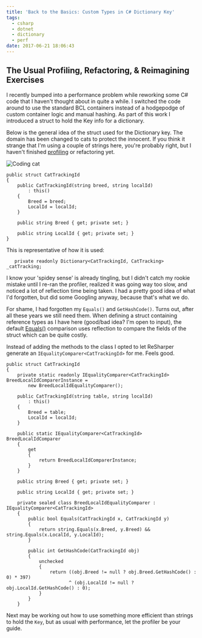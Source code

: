 ```yaml
---
title: 'Back to the Basics: Custom Types in C# Dictionary Key'
tags: 
  - csharp 
  - dotnet 
  - dictionary 
  - perf
date: 2017-06-21 18:06:43
---
```



## The Usual Profiling, Refactoring, & Reimagining Exercises

I recently bumped into a performance problem while reworking some C# code that I haven't thought about in quite a while. I switched the code around to use the standard BCL containers instead of a hodgepodge of custom container logic and manual hashing.  As part of this work I introduced a struct to hold the Key info for a dictionary.

Below is the general idea of the struct used for the Dictionary key.  The domain has been changed to cats to protect the innocent. If you think it strange that I'm using a couple of strings here, you're probably right, but I haven't finished [profiling](https://www.jetbrains.com/profiler/) or refactoring yet.

![Coding cat](http://68.media.tumblr.com/9d435c4983e87521328423a4d0941d9e/tumblr_inline_nh05dqymmX1ro2d0d.jpg)

```
public struct CatTrackingId
{
    public CatTrackingId(string breed, string localId)
        : this()
    {
        Breed = breed;
        LocalId = localId;
    }

    public string Breed { get; private set; }

    public string LocalId { get; private set; }
}
```

This is representative of how it is used:
```
   private readonly Dictionary<CatTrackingId, CatTracking> _catTracking;
```

I know your 'spidey sense' is already tingling, but I didn't catch my rookie mistake until I re-ran the profiler, realized it was going way too slow, and noticed a lot of reflection time being taken.  I had a pretty good idea of what I'd forgotten, but did some Googling anyway, because that's what we do.  

For shame, I had forgotten my `Equals()` and `GetHashCode()`.  Turns out, after all these years we still need them.  When defining a struct containing reference types as I have here (good/bad idea? I'm open to input), the default [Equals()](https://msdn.microsoft.com/en-us/library/2dts52z7.aspx) comparison uses reflection to compare the fields of the struct which can be quite costly.  

Instead of adding the methods to the class I opted to let ReSharper generate an `IEqualityComparer<CatTrackingId>` for me.  Feels good.

```
public struct CatTrackingId
{
    private static readonly IEqualityComparer<CatTrackingId> BreedLocalIdComparerInstance =
        new BreedLocalIdEqualityComparer();

    public CatTrackingId(string table, string localId)
        : this()
    {
        Breed = table;
        LocalId = localId;
    }

    public static IEqualityComparer<CatTrackingId> BreedLocalIdComparer
    {
        get
        {
            return BreedLocalIdComparerInstance;
        }
    }

    public string Breed { get; private set; }

    public string LocalId { get; private set; }

    private sealed class BreedLocalIdEqualityComparer : IEqualityComparer<CatTrackingId>
    {
        public bool Equals(CatTrackingId x, CatTrackingId y)
        {
            return string.Equals(x.Breed, y.Breed) && string.Equals(x.LocalId, y.LocalId);
        }

        public int GetHashCode(CatTrackingId obj)
        {
            unchecked
            {
                return ((obj.Breed != null ? obj.Breed.GetHashCode() : 0) * 397)
                       ^ (obj.LocalId != null ? obj.LocalId.GetHashCode() : 0);
            }
        }
    }
 ```

Next may be working out how to use something more efficient than strings to hold the `Key`, but as usual with performance, let the profiler be your guide.
